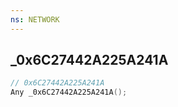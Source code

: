```yaml
---
ns: NETWORK
---
```

## _0x6C27442A225A241A

```c
// 0x6C27442A225A241A
Any _0x6C27442A225A241A();
```

